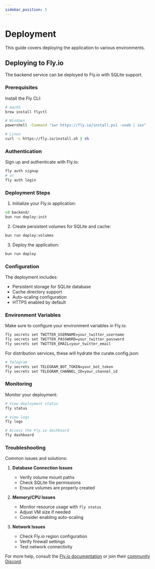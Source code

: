 ```yaml
---
sidebar_position: 5
---
```


# Deployment

This guide covers deploying the application to various environments.

## Deploying to Fly.io

The backend service can be deployed to Fly.io with SQLite support.

### Prerequisites

Install the Fly CLI:

```bash
# macOS
brew install flyctl

# Windows
powershell -Command "iwr https://fly.io/install.ps1 -useb | iex"

# Linux
curl -L https://fly.io/install.sh | sh
```

### Authentication

Sign up and authenticate with Fly.io:

```bash
fly auth signup
# or
fly auth login
```

### Deployment Steps

1. Initialize your Fly.io application:

```bash
cd backend/
bun run deploy:init
```

2. Create persistent volumes for SQLite and cache:

```bash
bun run deploy:volumes
```

3. Deploy the application:

```bash
bun run deploy
```

### Configuration

The deployment includes:

- Persistent storage for SQLite database
- Cache directory support
- Auto-scaling configuration
- HTTPS enabled by default

### Environment Variables

Make sure to configure your environment variables in Fly.io:

```bash
fly secrets set TWITTER_USERNAME=your_twitter_username
fly secrets set TWITTER_PASSWORD=your_twitter_password
fly secrets set TWITTER_EMAIL=your_twitter_email
```

For distribution services, these will hydrate the curate.config.json:

```bash
# Telegram
fly secrets set TELEGRAM_BOT_TOKEN=your_bot_token
fly secrets set TELEGRAM_CHANNEL_ID=your_channel_id
```

### Monitoring

Monitor your deployment:

```bash
# View deployment status
fly status

# View logs
fly logs

# Access the Fly.io dashboard
fly dashboard
```

### Troubleshooting

Common issues and solutions:

1. **Database Connection Issues**
   - Verify volume mount paths
   - Check SQLite file permissions
   - Ensure volumes are properly created

2. **Memory/CPU Issues**
   - Monitor resource usage with `fly status`
   - Adjust VM size if needed
   - Consider enabling auto-scaling

3. **Network Issues**
   - Check Fly.io region configuration
   - Verify firewall settings
   - Test network connectivity

For more help, consult the [Fly.io documentation](https://fly.io/docs/) or join their [community Discord](https://fly.io/discord).
